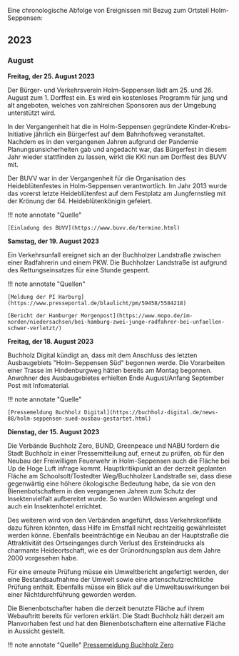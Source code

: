 Eine chronologische Abfolge von Ereignissen mit Bezug zum Ortsteil Holm-Seppensen:


## 2023

### August

**Freitag, der 25. August 2023**

Der Bürger- und Verkehrsverein Holm-Seppensen lädt am 25. und 26. August zum 1. Dorffest ein. Es wird ein kostenloses Programm für jung und alt angeboten, welches von zahlreichen Sponsoren aus der Umgebung unterstützt wird.

In der Vergangenheit hat die in Holm-Seppensen gegründete Kinder-Krebs-Initiative jährlich ein Bürgerfest auf dem Bahnhofsweg veranstaltet. Nachdem es in den vergangenen Jahren aufgrund der Pandemie Planungsunsicherheiten gab und angedacht war, das Bürgerfest in diesem Jahr wieder stattfinden zu lassen, wirkt die KKI nun am Dorffest des BUVV mit.

Der BUVV war in der Vergangenheit für die Organisation des Heideblütenfestes in Holm-Seppensen verantwortlich. Im Jahr 2013 wurde das vorerst letzte Heideblütenfest auf dem Festplatz am Jungfernstieg mit der Krönung der 64. Heideblütenkönigin gefeiert.

!!! note annotate "Quelle"

    [Einladung des BUVV](https://www.buvv.de/termine.html)

**Samstag, der 19. August 2023**

Ein Verkehrsunfall ereignet sich an der Buchholzer Landstraße zwischen einer Radfahrerin und einem PKW. Die Buchholzer Landstraße ist aufgrund des Rettungseinsatzes für eine Stunde gesperrt.

!!! note annotate "Quellen"

    [Meldung der PI Harburg](https://www.presseportal.de/blaulicht/pm/59458/5584218)
    
    [Bericht der Hamburger Morgenpost](https://www.mopo.de/im-norden/niedersachsen/bei-hamburg-zwei-junge-radfahrer-bei-unfaellen-schwer-verletzt/)

**Freitag, der 18. August 2023**

Buchholz Digital kündigt an, dass mit dem Anschluss des letzten Ausbaugebiets "Holm-Seppensen Süd" begonnen werde. Die Vorarbeiten einer Trasse im Hindenburgweg hätten bereits am Montag begonnen. Anwohner des Ausbaugebietes erhielten Ende August/Anfang September Post mit Infomaterial.

!!! note annotate "Quelle"

    [Pressemeldung Buchholz Digital](https://buchholz-digital.de/news-88/holm-seppensen-sued-ausbau-gestartet.html)

**Dienstag, der 15. August 2023**

Die Verbände Buchholz Zero, BUND, Greenpeace und NABU fordern die Stadt Buchholz in einer Pressemitteilung auf, erneut zu prüfen, ob für den Neubau der Freiwilligen Feuerwehr in Holm-Seppensen auch die Fläche bei Up de Hoge Luft infrage kommt. Hauptkritikpunkt an der derzeit geplanten Fläche am Schoolsolt/Tostedter Weg/Buchholzer Landstraße sei, dass diese gegenwärtig eine höhere ökologische Bedeutung habe, da sie von den Bienenbotschaftern in den vergangenen Jahren zum Schutz der Insektenvielfalt aufbereitet wurde. So wurden Wildwiesen angelegt und auch ein Insektenhotel errichtet.

Des weiteren wird von den Verbänden angeführt, dass Verkehrskonflikte dazu führen könnten, dass Hilfe im Ernstfall nicht rechtzeitig gewährleistet werden könne. Ebenfalls beeinträchtige ein Neubau an der Hauptstraße die Attraktivität des Ortseinganges durch Verlust des Ersteindrucks als charmante Heideortschaft, wie es der Grünordnungsplan aus dem Jahre 2000 vorgesehen habe.

Für eine erneute Prüfung müsse ein Umweltbericht angefertigt werden, der eine Bestandsaufnahme der Umwelt sowie eine artenschutzrechtliche Prüfung enthält. Ebenfalls müsse ein Blick auf die Umweltauswirkungen bei einer Nichtdurchführung geworden werden.

Die Bienenbotschafter haben die derzeit benutzte Fläche auf ihrem Webauftritt bereits für verloren erklärt. Die Stadt Buchholz hält derzeit am Planvorhaben fest und hat den Bienenbotschaftern eine alternative Fläche in Aussicht gestellt.

!!! note annotate "Quelle"
	[Pressemeldung Buchholz Zero](https://buchholzzero.de/feuerwehr-holm-seppensen-standort-mit-risiken-und-nebenwirkungen/)